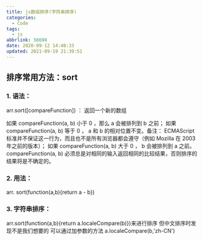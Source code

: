 ```yaml
---
title: js数组排序(字符串排序)
categories:
  - Code
tags:
  - js
abbrlink: 56698
date: 2020-09-12 14:48:33
updated: 2021-09-19 21:39:51
---
```


## 排序常用方法：sort

### 1. 语法：

arr.sort([compareFunction]) ： 返回一个新的数组

如果 compareFunction(a, b) 小于 0 ，那么 a 会被排列到 b 之前；
如果 compareFunction(a, b) 等于 0 ， a 和 b 的相对位置不变。备注： ECMAScript 标准并不保证这一行为，而且也不是所有浏览器都会遵守（例如 Mozilla 在 2003 年之前的版本）；
如果 compareFunction(a, b) 大于 0 ， b 会被排列到 a 之前。
compareFunction(a, b) 必须总是对相同的输入返回相同的比较结果，否则排序的结果将是不确定的。

### 2. 用法：

arr. sort(function(a,b){return a - b})

### 3. 字符串排序：

arr.sort(function(a,b){return a.localeCompare(b)})来进行排序
但中文排序时发现不是我们想要的 可以通过加参数的方法 a.localeCompare(b,'zh-CN')
